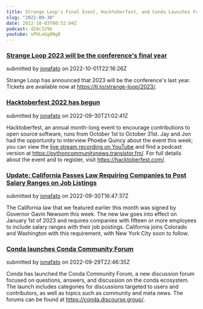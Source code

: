 ```yaml
---
title: Strange Loop's Final Event, Hacktoberfest, and Conda Launches Forum
slug: "2022-09-30"
date: 2022-10-03T00:52:04Z
podcast: d24c329b
youtube: nPHLoGg0Ng8
---
```



### [Strange Loop 2023 will be the conference's final year](https://twitter.com/strangeloop_stl/status/1573800528345268230)

submitted by [jonafato](https://github.com/jonafato) on 2022-10-01T22:16:26Z

Strange Loop has announced that 2023 will be the conference's last year. Tickets are available now at https://ti.to/strange-loop/2023/.


### [Hacktoberfest 2022 has begun](https://hacktoberfest.com/)

submitted by [jonafato](https://github.com/jonafato) on 2022-09-30T21:02:41Z

Hacktoberfest, an annual month-long event to encourage contributions to open source software, runs from October 1st to October 31st. Jay and Jon had the opportunity to interview Phoebe Quincy about the event this week; you can view the [live stream recording on YouTube](https://www.youtube.com/watch?v=nPHLoGg0Ng8) and find a podcast version at https://pythoncommunitynews.transistor.fm/. For full details about the event and to register, visit https://hacktoberfest.com/.


### [Update: California Passes Law Requiring Companies to Post Salary Ranges on Job Listings](https://www.latimes.com/california/story/2022-09-29/new-california-law-will-require-job-postings-to-include-salary-ranges)

submitted by [jonafato](https://github.com/jonafato) on 2022-09-30T16:47:37Z

The California law that we featured earlier this month was signed by Governor Gavin Newsom this week. The new law goes into effect on January 1st of 2023 and requires companies with fifteen or more employees to include salary ranges with their job postings. California joins Colorado and Washington with this requirement, with New York City soon to follow.


### [Conda launches Conda Community Forum](https://conda.discourse.group/t/announcing-the-conda-community-forum/50)

submitted by [jonafato](https://github.com/jonafato) on 2022-09-29T22:46:35Z

Conda has launched the Conda Community Forum, a new discussion forum focused on questions, answers, and discussion on the conda ecosystem. The launch includes categories for discussions targeted to users and contributors, as well as topics such as community and meta news. The forums can be found at https://conda.discourse.group/.
